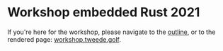 # Workshop embedded Rust 2021

If you're here for the workshop, please navigate to the [outline](./material//SUMMARY.md), or to the rendered page: [workshop.tweede.golf](https://workshop.tweede.golf).


